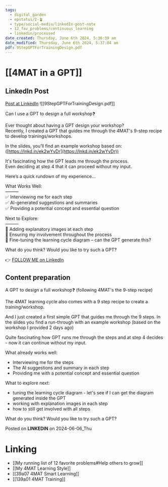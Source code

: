 ```yaml
---
tags:
  - digital_garden
  - epstatus/2-🪴
  - type/social-media/linkedIn-post-note
  - 12_fav_problems/continuous_learning
  - linkedin/processed
date_created: Thursday, June 6th 2024, 5:36:39 am
date_modified: Thursday, June 6th 2024, 5:37:04 am
pdf: 9StepGPTForTrainingDesign.pdf
---
```

# [[4MAT in a GPT]]
## LinkedIn Post
[Post at LinkedIn](https://www.linkedin.com/posts/sebastiankamilli_gpt-to-design-a-workshop-following-4mat-9-activity-7204376485145497600-5Opk?utm_source=share&utm_medium=member_desktop)
![[9StepGPTForTrainingDesign.pdf]]

Can I use a GPT to design a full workshop❓  
  
Ever thought about having a GPT design your workshop?  
Recently, I created a GPT that guides me through the 4MAT's 9-step recipe to develop trainings/workshops.  
  
In the slides, you'll find an example workshop based on:  
([https://lnkd.in/ek2wYvDr](https://lnkd.in/ek2wYvDr))  
  
It's fascinating how the GPT leads me through the process.  
Even deciding at step 4 that it can proceed without my input.  
  
Here’s a quick rundown of my experience...  
  
What Works Well:  
———  
✅ Interviewing me for each step  
✅ AI-generated suggestions and summaries  
✅ Providing a potential concept and essential question  

Next to Explore:  
———  
🔄 Adding explanatory images at each step  
🔄 Ensuring my involvement throughout the process  
🔄 Fine-tuning the learning cycle diagram – can the GPT generate this?  

What do you think? Would you like to try such a GPT?

👉 [FOLLOW ME on LinkedIn](https://www.linkedin.com/comm/mynetwork/discovery-see-all?usecase=PEOPLE_FOLLOWS&followMember=sebastiankamilli)

## Content preparation

A GPT to design a full workshop❓
(following 4MAT's the 9-step recipe)

The 4MAT learning cycle also comes with a 9 step recipe to create a training/workshop. 

And I just created a first simple GPT that guides me through the 9 steps. In the slides you find a run-through with an example workshop (based on the workshop I provided 2 days ago)

Quite fascinating how GPT runs me through the steps and at step 4 decides - now it can continue without my input.

What already works well:
+ Interviewing me for the steps 
+ The AI suggestions and summary in each step
+ Providing me with a potential concept and essential question

What to explore next:
+ tuning the learning cycle diagram - let's see if I can get the diagram generated inside the GPT
+ working with explanation images in each step
+ how to still get involved with all steps

What do you think? Would you like to try such a GPT?

Posted on **LINKEDIN** on 2024-06-06_Thu
# Linking
+ [[My running list of 12 favorite problems#Help others to grow]]
+ [[My 4MAT Learning Style]]
+ [[39a07 4MAT Smart Learning]]
+ [[139a01 4MAT Training]]